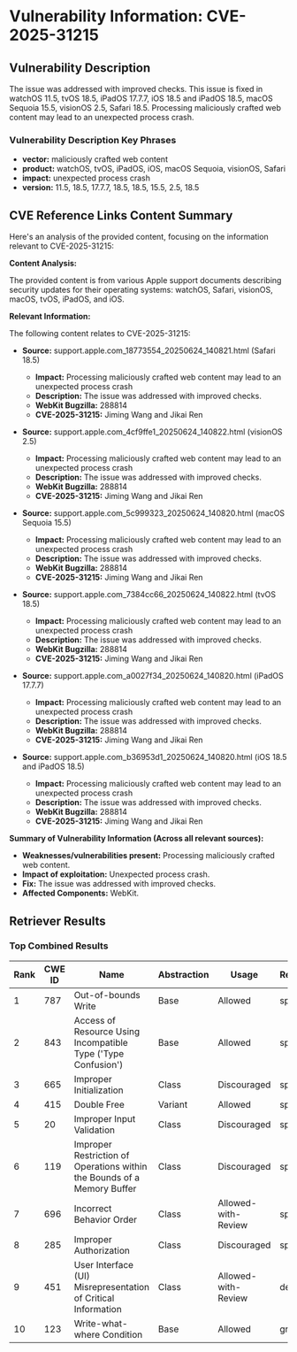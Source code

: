# Vulnerability Information: CVE-2025-31215

## Vulnerability Description
The issue was addressed with improved checks. This issue is fixed in watchOS 11.5, tvOS 18.5, iPadOS 17.7.7, iOS 18.5 and iPadOS 18.5, macOS Sequoia 15.5, visionOS 2.5, Safari 18.5. Processing maliciously crafted web content may lead to an unexpected process crash.

### Vulnerability Description Key Phrases
- **vector:** maliciously crafted web content
- **product:** watchOS, tvOS, iPadOS, iOS, macOS Sequoia, visionOS, Safari
- **impact:** unexpected process crash
- **version:** 11.5, 18.5, 17.7.7, 18.5, 18.5, 15.5, 2.5, 18.5

## CVE Reference Links Content Summary
Here's an analysis of the provided content, focusing on the information relevant to CVE-2025-31215:

**Content Analysis:**

The provided content is from various Apple support documents describing security updates for their operating systems: watchOS, Safari, visionOS, macOS, tvOS, iPadOS, and iOS.

**Relevant Information:**

The following content relates to CVE-2025-31215:

*   **Source:** support.apple.com\_18773554\_20250624\_140821.html (Safari 18.5)
    *   **Impact:** Processing maliciously crafted web content may lead to an unexpected process crash
    *   **Description:** The issue was addressed with improved checks.
    *   **WebKit Bugzilla:** 288814
    *   **CVE-2025-31215:** Jiming Wang and Jikai Ren

*   **Source:** support.apple.com\_4cf9ffe1\_20250624\_140822.html (visionOS 2.5)
    *   **Impact:** Processing maliciously crafted web content may lead to an unexpected process crash
    *   **Description:** The issue was addressed with improved checks.
    *   **WebKit Bugzilla:** 288814
    *   **CVE-2025-31215:** Jiming Wang and Jikai Ren

*   **Source:** support.apple.com\_5c999323\_20250624\_140820.html (macOS Sequoia 15.5)
    *   **Impact:** Processing maliciously crafted web content may lead to an unexpected process crash
    *   **Description:** The issue was addressed with improved checks.
    *   **WebKit Bugzilla:** 288814
    *   **CVE-2025-31215:** Jiming Wang and Jikai Ren

*   **Source:** support.apple.com\_7384cc66\_20250624\_140822.html (tvOS 18.5)
    *   **Impact:** Processing maliciously crafted web content may lead to an unexpected process crash
    *   **Description:** The issue was addressed with improved checks.
    *   **WebKit Bugzilla:** 288814
    *   **CVE-2025-31215:** Jiming Wang and Jikai Ren

*   **Source:** support.apple.com\_a0027f34\_20250624\_140820.html (iPadOS 17.7.7)
    *   **Impact:** Processing maliciously crafted web content may lead to an unexpected process crash
    *   **Description:** The issue was addressed with improved checks.
    *   **WebKit Bugzilla:** 288814
    *   **CVE-2025-31215:** Jiming Wang and Jikai Ren

*   **Source:** support.apple.com\_b36953d1\_20250624\_140820.html (iOS 18.5 and iPadOS 18.5)
    *   **Impact:** Processing maliciously crafted web content may lead to an unexpected process crash
    *   **Description:** The issue was addressed with improved checks.
    *   **WebKit Bugzilla:** 288814
    *   **CVE-2025-31215:** Jiming Wang and Jikai Ren

**Summary of Vulnerability Information (Across all relevant sources):**

*   **Weaknesses/vulnerabilities present:** Processing maliciously crafted web content.
*   **Impact of exploitation:** Unexpected process crash.
*   **Fix:** The issue was addressed with improved checks.
*   **Affected Components:** WebKit.

## Retriever Results

### Top Combined Results

| Rank | CWE ID | Name | Abstraction | Usage  | Retrievers | Individual Scores |
|------|--------|------|-------------|-------|------------|-------------------|
| 1 | 787 | Out-of-bounds Write | Base | Allowed | sparse | 0.122 |
| 2 | 843 | Access of Resource Using Incompatible Type ('Type Confusion') | Base | Allowed | sparse | 0.116 |
| 3 | 665 | Improper Initialization | Class | Discouraged | sparse | 0.114 |
| 4 | 415 | Double Free | Variant | Allowed | sparse | 0.108 |
| 5 | 20 | Improper Input Validation | Class | Discouraged | sparse | 0.101 |
| 6 | 119 | Improper Restriction of Operations within the Bounds of a Memory Buffer | Class | Discouraged | sparse | 0.095 |
| 7 | 696 | Incorrect Behavior Order | Class | Allowed-with-Review | sparse | 0.088 |
| 8 | 285 | Improper Authorization | Class | Discouraged | sparse | 0.088 |
| 9 | 451 | User Interface (UI) Misrepresentation of Critical Information | Class | Allowed-with-Review | dense | 0.519 |
| 10 | 123 | Write-what-where Condition | Base | Allowed | graph | 0.003 |

